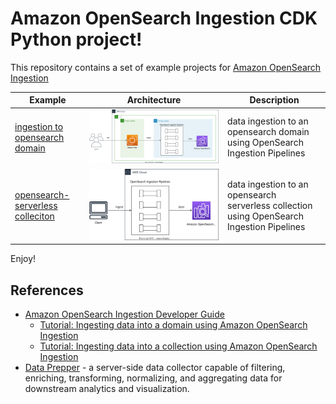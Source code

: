 # Amazon OpenSearch Ingestion CDK Python project!

This repository contains a set of example projects for [Amazon OpenSearch Ingestion](https://docs.aws.amazon.com/opensearch-service/latest/developerguide/ingestion.html)

| Example | Architecture | Description |
|---------|-------------|------|
| [ingestion to opensearch domain](./opensearch) | ![osis-domain-pipeline](./opensearch/osis-domain-pipeline.svg) | data ingestion to an opensearch domain using OpenSearch Ingestion Pipelines |
| [opensearch-serverless colleciton](./opensearch-serverless) | ![osis-collection-pipeline](./opensearch-serverless/osis-collection-pipeline.svg) | data ingestion to an opensearch serverless collection using OpenSearch Ingestion Pipelines |

Enjoy!

## References

 * [Amazon OpenSearch Ingestion Developer Guide](https://docs.aws.amazon.com/opensearch-service/latest/developerguide/ingestion.html)
   * [Tutorial: Ingesting data into a domain using Amazon OpenSearch Ingestion](https://docs.aws.amazon.com/opensearch-service/latest/developerguide/osis-get-started.html)
   * [Tutorial: Ingesting data into a collection using Amazon OpenSearch Ingestion](https://docs.aws.amazon.com/opensearch-service/latest/developerguide/osis-serverless-get-started.html)
 * [Data Prepper](https://opensearch.org/docs/latest/data-prepper/index/) - a server-side data collector capable of filtering, enriching, transforming, normalizing, and aggregating data for downstream analytics and visualization.